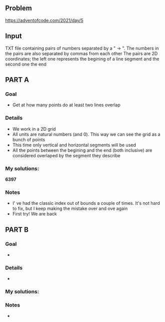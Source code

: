 ## Problem

https://adventofcode.com/2021/day/5

## Input

TXT file containing pairs of numbers separated by a " -> ".
The numbers in the pairs are also separated by commas from each other
The pairs are 2D coordinates; the left one represents the begining
of a line segment and the second one the end

## **PART A**

### Goal
+ Get at how many points do at least two lines overlap

### Details
+ We work in a 2D grid
+ All units are natural numbers (and 0). This way we can see the grid as a bunch of points
+ This time only vertical and horizontal segments will be used
+ All the points between the begining and the end (both inclusive) are considered overlaped
by the segment they describe


### My solutions:
**6397**

### Notes
+ I' ve had the classic index out of bounds a couple of times. It's not hard to fix,
but I keep making the mistake over and ove again
+ First try! We are back

## **PART B**

### Goal
+ 

### Details
+ 

### My solutions:


### Notes
+ 